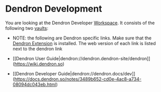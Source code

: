 
# Dendron Development 

You are looking at the Dendron Developer [Workspace](https://wiki.dendron.so/notes/c4cf5519-f7c2-4a23-b93b-1c9a02880f6b.html). It consists of the following two [vaults](https://wiki.dendron.so/notes/6682fca0-65ed-402c-8634-94cd51463cc4.html):

- NOTE: the following are Dendron specific links. Make sure that the [Dendron Extension](https://marketplace.visualstudio.com/items?itemName=dendron.dendron) is installed. The web version of each link is listed next to the dendron link

- [[Dendron User Guide|dendron://dendron.dendron-site/dendron]] (https://wiki.dendron.so)
- [[Dendron Developer Guide|dendron://dendron.docs/dev]] (https://docs.dendron.so/notes/3489b652-cd0e-4ac8-a734-08094dc043eb.html)
